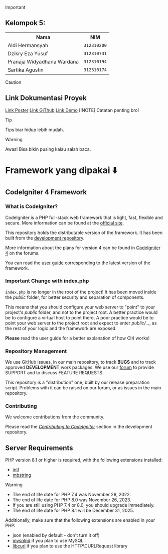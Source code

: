 > [!IMPORTANT]
> ## Kelompok 5:
>
> <table>
>   <tr>
>     <th>Nama</th>
>     <th>NIM</th>
>   </tr>
>   <tr>
>     <td>Aldi Hermansyah</td>
>     <td><code>312310200</code></td>
>   </tr>
>   <tr>
>     <td>Dzikry Eza Yusuf</td>
>     <td><code>312310731</code></td>
>   </tr>
>   <tr>
>     <td>Pranaja Widyadhana Wardana</td>
>     <td><code>312310194</code></td>
>   </tr>
>   <tr>
>     <td>Sartika Agustin</td>
>     <td><code>312310174</code></td>
>   </tr>
> </table>

> [!CAUTION]
> ## Link Dokumentasi Proyek
> [Link Poster](http://bit.ly/4ktvD0Y)
> [Link GiThub](https://github.com/miya3333/rumah-roti)
> [Link Demo](https://github.com/miya3333/rumah-roti)
> [!NOTE]
> Catatan penting bro!

> [!TIP]
> Tips biar hidup lebih mudah.

> [!WARNING]
> Awas! Bisa bikin pusing kalau salah baca.



# Framework yang dipakai ⬇️

## CodeIgniter 4 Framework

### What is CodeIgniter?

CodeIgniter is a PHP full-stack web framework that is light, fast, flexible and secure.
More information can be found at the [official site](https://codeigniter.com).

This repository holds the distributable version of the framework.
It has been built from the
[development repository](https://github.com/codeigniter4/CodeIgniter4).

More information about the plans for version 4 can be found in [CodeIgniter 4](https://forum.codeigniter.com/forumdisplay.php?fid=28) on the forums.

You can read the [user guide](https://codeigniter.com/user_guide/)
corresponding to the latest version of the framework.

### Important Change with index.php

`index.php` is no longer in the root of the project! It has been moved inside the *public* folder,
for better security and separation of components.

This means that you should configure your web server to "point" to your project's *public* folder, and
not to the project root. A better practice would be to configure a virtual host to point there. A poor practice would be to point your web server to the project root and expect to enter *public/...*, as the rest of your logic and the
framework are exposed.

**Please** read the user guide for a better explanation of how CI4 works!

### Repository Management

We use GitHub issues, in our main repository, to track **BUGS** and to track approved **DEVELOPMENT** work packages.
We use our [forum](http://forum.codeigniter.com) to provide SUPPORT and to discuss
FEATURE REQUESTS.

This repository is a "distribution" one, built by our release preparation script.
Problems with it can be raised on our forum, or as issues in the main repository.

### Contributing

We welcome contributions from the community.

Please read the [*Contributing to CodeIgniter*](https://github.com/codeigniter4/CodeIgniter4/blob/develop/CONTRIBUTING.md) section in the development repository.

## Server Requirements

PHP version 8.1 or higher is required, with the following extensions installed:

- [intl](http://php.net/manual/en/intl.requirements.php)
- [mbstring](http://php.net/manual/en/mbstring.installation.php)

> [!WARNING]
> - The end of life date for PHP 7.4 was November 28, 2022.
> - The end of life date for PHP 8.0 was November 26, 2023.
> - If you are still using PHP 7.4 or 8.0, you should upgrade immediately.
> - The end of life date for PHP 8.1 will be December 31, 2025.

Additionally, make sure that the following extensions are enabled in your PHP:

- json (enabled by default - don't turn it off)
- [mysqlnd](http://php.net/manual/en/mysqlnd.install.php) if you plan to use MySQL
- [libcurl](http://php.net/manual/en/curl.requirements.php) if you plan to use the HTTP\CURLRequest library
